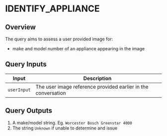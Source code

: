 # IDENTIFY_APPLIANCE

## Overview

The query aims to assess a user provided image for:
- make and model number of an appliance appearing in the image

## Query Inputs

| **Input**   | **Description**                                     |
| ----------- | --------------------------------------------------- |
| `userInput` | The user image reference provided earlier in the conversation |


## Query Outputs

1. A make/model string. Eg. `Worcester Bosch Greenstar 4000`
2. The string `Unknown` if unable to determine and issue
